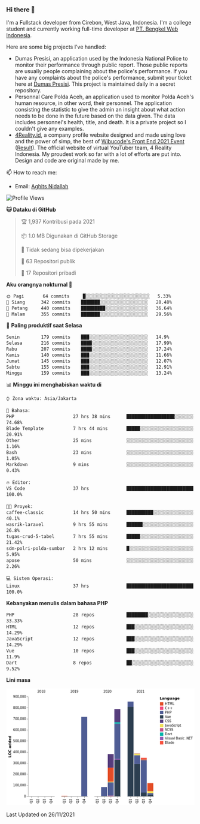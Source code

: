 ### Hi there 👋
I'm a Fullstack developer from Cirebon, West Java, Indonesia. I'm a college student and currently working full-time developer at [PT. Bengkel Web Indonesia](https://github.com/PT-Bengkel-Web-Indonesia).

Here are some big projects I've handled:
- Dumas Presisi, an application used by the Indonesia National Police to monitor their performance through public report. Those public reports are usually people complaining about the police's performance. If you have any complaints about the police's performance, submit your ticket here at [Dumas Presisi](https://dumaspresisi.polri.go.id/dumaspro). This project is maintained daily in a secret repository.
- Personnal Care Polda Aceh, an application used to monitor Polda Aceh's human resource, in other word, their personnel. The application consisting the statistic to give the admin an insight about what action needs to be done in the future based on the data given. The data includes personnel's health, title, and death. It is a private project so I couldn't give any examples.
- [4Reality.id](https://4reality.id), a company profile website designed and made using love and the power of simp, the best of [Wibucode's Front End 2021 Event](https://github.com/wibucode02/submision-event-frontend-2021) ([Result](https://github.com/wibucode02/top-5-pemenang-event-front-end-wibucode-2021)). The official website of virtual YouTuber team, 4 Reality Indonesia. My proudest work so far with a lot of efforts are put into. Design and code are original made by me.

📫 How to reach me:
- Email: [Aghits Nidallah](mailto:yourlovelydev@gmail.com)

<!--START_SECTION:waka-->
![Profile Views](http://img.shields.io/badge/Profil%20dilihat-2-blue)

**🐱 Dataku di GitHub** 

> 🏆 1,937 Kontribusi pada 2021
 > 
> 📦 1.0 MB Digunakan di GitHub Storage 
 > 
> 🚫 Tidak sedang bisa dipekerjakan
 > 
> 📜 63 Repositori publik 
 > 
> 🔑 17 Repositori pribadi  
 > 
**Aku orangnya nokturnal 🦉** 

```text
🌞 Pagi       64 commits     █░░░░░░░░░░░░░░░░░░░░░░░░   5.33% 
🌆 Siang      342 commits    ███████░░░░░░░░░░░░░░░░░░   28.48% 
🌃 Petang     440 commits    █████████░░░░░░░░░░░░░░░░   36.64% 
🌙 Malam      355 commits    ███████░░░░░░░░░░░░░░░░░░   29.56%

```
📅 **Paling produktif saat Selasa** 

```text
Senin        179 commits    ███░░░░░░░░░░░░░░░░░░░░░░   14.9% 
Selasa       216 commits    ████░░░░░░░░░░░░░░░░░░░░░   17.99% 
Rabu         207 commits    ████░░░░░░░░░░░░░░░░░░░░░   17.24% 
Kamis        140 commits    ███░░░░░░░░░░░░░░░░░░░░░░   11.66% 
Jumat        145 commits    ███░░░░░░░░░░░░░░░░░░░░░░   12.07% 
Sabtu        155 commits    ███░░░░░░░░░░░░░░░░░░░░░░   12.91% 
Minggu       159 commits    ███░░░░░░░░░░░░░░░░░░░░░░   13.24%

```


📊 **Minggu ini menghabiskan waktu di** 

```text
⌚︎ Zona waktu: Asia/Jakarta

💬 Bahasa: 
PHP                      27 hrs 38 mins      ██████████████████░░░░░░░   74.68% 
Blade Template           7 hrs 44 mins       █████░░░░░░░░░░░░░░░░░░░░   20.91% 
Other                    25 mins             ░░░░░░░░░░░░░░░░░░░░░░░░░   1.16% 
Bash                     23 mins             ░░░░░░░░░░░░░░░░░░░░░░░░░   1.05% 
Markdown                 9 mins              ░░░░░░░░░░░░░░░░░░░░░░░░░   0.43%

🔥 Editor: 
VS Code                  37 hrs              █████████████████████████   100.0%

🐱‍💻 Proyek: 
caffee-classic           14 hrs 50 mins      ██████████░░░░░░░░░░░░░░░   40.1% 
wasrik-laravel           9 hrs 55 mins       ██████░░░░░░░░░░░░░░░░░░░   26.8% 
tugas-crud-5-tabel       7 hrs 55 mins       █████░░░░░░░░░░░░░░░░░░░░   21.42% 
sdm-polri-polda-sumbar   2 hrs 12 mins       █░░░░░░░░░░░░░░░░░░░░░░░░   5.95% 
apose                    50 mins             ░░░░░░░░░░░░░░░░░░░░░░░░░   2.26%

💻 Sistem Operasi: 
Linux                    37 hrs              █████████████████████████   100.0%

```

**Kebanyakan menulis dalam bahasa PHP** 

```text
PHP                      28 repos            ████████░░░░░░░░░░░░░░░░░   33.33% 
HTML                     12 repos            ███░░░░░░░░░░░░░░░░░░░░░░   14.29% 
JavaScript               12 repos            ███░░░░░░░░░░░░░░░░░░░░░░   14.29% 
Vue                      10 repos            ███░░░░░░░░░░░░░░░░░░░░░░   11.9% 
Dart                     8 repos             ██░░░░░░░░░░░░░░░░░░░░░░░   9.52%

```


**Lini masa**

![Chart not found](https://raw.githubusercontent.com/NikarashiHatsu/NikarashiHatsu/master/charts/bar_graph.png) 


 Last Updated on 26/11/2021
<!--END_SECTION:waka-->

